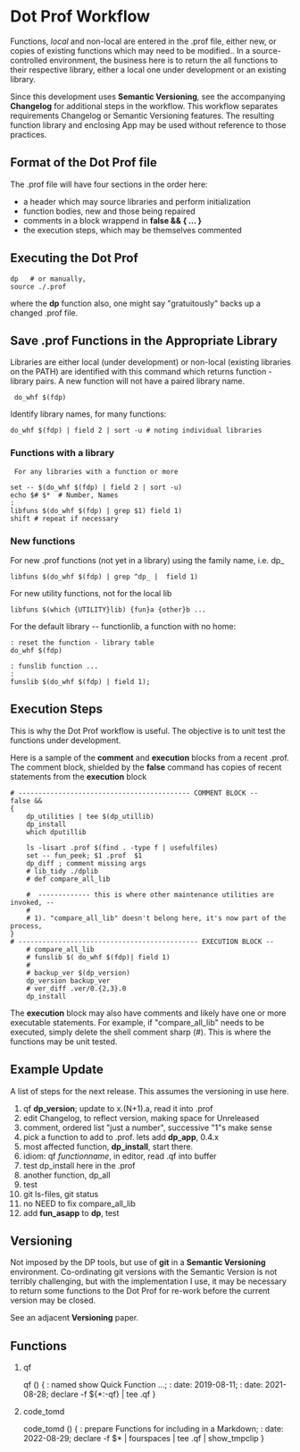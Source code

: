 
Dot Prof Workflow
=================

Functions, *local* and non-local are entered in the .prof file, either
new, or copies of existing functions which may need to be modified..
In a source-controlled environment, the business here is to return
the all functions to their respective library, either a local one
under development or an existing library. 

Since this development uses **Semantic Versioning**, see the
accompanying **Changelog** for additional steps in the workflow. This
workflow separates requirements Changelog or Semantic Versioning
features. The resulting function library and enclosing App may be used
without reference to those practices.

Format of the Dot Prof file
---------------------------

The .prof file will have four sections in the order here:

- a header which may source libraries and perform initialization
- function bodies, new and those being repaired
- comments in a block wrappend in **false && { ... }** 
- the execution steps, which may be themselves commented 

Executing the Dot Prof
----------------------

	dp   # or manually,
	source ./.prof
	
where the **dp** function also, one might say "gratuitously" backs up a
changed .prof file.

Save .prof Functions in the Appropriate Library
-----------------------------------------------

Libraries are either local (under development) or non-local (existing
libraries on the PATH) are identified with this command which returns
function - library pairs.  A new function will not have a paired
library name.

     do_whf $(fdp)
	
Identify library names, for many functions:

    do_whf $(fdp) | field 2 | sort -u # noting individual libraries

### Functions with a library

	 For any libraries with a function or more

    set -- $(do_whf $(fdp) | field 2 | sort -u)
	echo $# $*  # Number, Names
	: 
	libfuns $(do_whf $(fdp) | grep $1) field 1)
	shift # repeat if necessary

###	New functions

For new .prof functions (not yet in a library) using the family name, i.e. dp_

	libfuns $(do_whf $(fdp) | grep ^dp_ |  field 1)
	
For new utility functions, not for the local lib

    libfuns $(which {UTILITY}lib) {fun}a {other}b ...
	
For the default library -- functionlib, a function with no home:

    : reset the function - library table
    do_whf $(fdp)

	: funslib function ...
	:
	funslib $(do_whf $(fdp) | field 1);	
	
Execution Steps
---------------

This is why the Dot Prof workflow is useful.   The objective is to
unit test the functions under development.   

Here is a sample of the **comment** and **execution** blocks from
a recent .prof.   The comment block, shielded by the **false** command
has copies of recent statements from the **execution** block

    # ------------------------------------------- COMMENT BLOCK	--
    false &&
    {
        dp_utilities | tee $(dp_utillib)
        dp_install
        which dputillib

        ls -lisart .prof $(find . -type f | usefulfiles)
        set -- fun_peek; $1 .prof  $1
        dp_diff ; comment missing args
        # lib_tidy ./dplib
        # def compare_all_lib
    
        #  ------------- this is where other maintenance utilities are invoked,	--
        #
        # 1). "compare_all_lib" doesn't belong here, it's now part of the process,
    }
    # --------------------------------------------- EXECUTION BLOCK	--	
        # compare_all_lib
        # funslib $( do_whf $(fdp)| field 1)
        # 
        # backup_ver $(dp_version)
        dp_version backup_ver 
        # ver_diff .ver/0.{2,3}.0
        dp_install
		
The **execution** block may also have comments and likely have one or
more executable statements.  For example, if "compare_all_lib" needs to
be executed, simply delete the shell comment sharp (#).   This is where
the functions may be unit tested.

Example Update
--------------

A list of steps for the next release. This assumes the versioning in use here.

1. qf **dp_version**; update to x.\(N+1\).a, read it into .prof
1. edit Changelog, to reflect version, making space for Unreleased
1. comment, ordered list "just a number", successive "1"s make sense
1. pick a function to add to .prof.  lets add **dp_app**, 0.4.x
  1. most affected function, **dp_install**, start there.
  1. idiom:   qf *functionname*, in editor, read .qf into buffer
  1. test dp_install here in the .prof
1. another function, dp_all
1. test
1. git ls-files, git status
1. no NEED to fix compare_all_lib
1. add **fun_asapp** to **dp**, test



Versioning
----------

Not imposed by the DP tools, but use of **git** in a **Semantic Versioning**
environment.   Co-ordinating git versions with the Semantic Version is not
terribly challenging, but with the implementation I use, it may be necessary
to return some functions to the Dot Prof for re-work before the current 
version may be closed.

See an adjacent **Versioning** paper.

Functions
---------


1. qf

    qf () 
    { 
        : named show Quick Function ...;
        : date: 2019-08-11;
        : date: 2021-08-28;
        declare -f ${*:-qf} | tee .qf
    }

1. code\_tomd

    code\_tomd () 
    { 
        : prepare Functions for including in a Markdown;
        : date: 2022-08-29;
        declare -f $* | fourspaces | tee .qf | show_tmpclip
    }

